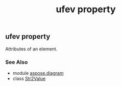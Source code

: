 ﻿---
title: ufev property
second_title: Aspose.Diagram for Python via .NET API References
description: 
type: docs
weight: 50
url: /python-net/aspose.diagram/str2value/ufev/
is_root: false
---

## ufev property


Attributes of an element.

### See Also
* module [aspose.diagram](../../)
* class [Str2Value](/diagram/python-net/aspose.diagram/str2value)
